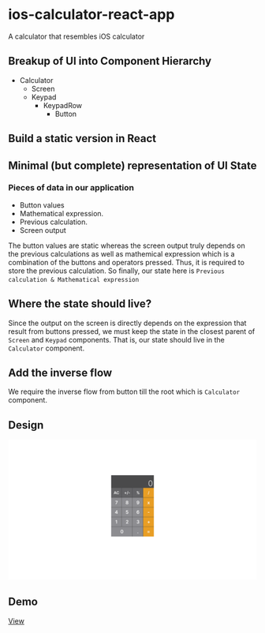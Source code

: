# ios-calculator-react-app

A calculator that resembles iOS calculator

## Breakup of UI into Component Hierarchy

- Calculator
  - Screen
  - Keypad
    - KeypadRow
      - Button

## Build a static version in React

## Minimal (but complete) representation of UI State

### Pieces of data in our application

- Button values
- Mathematical expression.
- Previous calculation.
- Screen output

The button values are static whereas the screen output truly depends on the previous calculations as well as mathemical expression which is a combination of the buttons and operators pressed. Thus, it is required to store the previous calculation. So finally, our state here is `Previous calculation & Mathematical expression`

## Where the state should live?

Since the output on the screen is directly depends on the expression that result from buttons pressed,
we must keep the state in the closest parent of `Screen` and `Keypad` components. That is, our state should live in the `Calculator` component.

## Add the inverse flow

We require the inverse flow from button till the root which is `Calculator` component.

## Design

![](iOS%20Calculator.png)

## Demo

[View](https://mr-anurag-gupta.github.io/react-ios-calculator)
